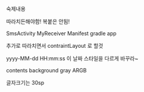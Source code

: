 숙제내용

따라치든해야함! 복붙은 안됨!

SmsActivity
MyReceiver
Manifest
gradle app


추가로 따라치면서
contraintLayout 로 할것

yyyy-MM-dd HH:mm:ss
이 날짜 스타일을 다르게 바꾸라~


contents background gray ARGB


글자크기는 30sp


